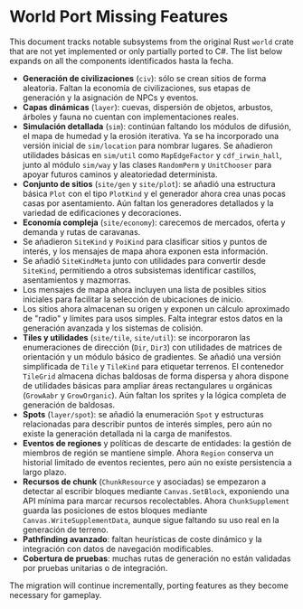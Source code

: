 # World Port Missing Features

This document tracks notable subsystems from the original Rust `world` crate
that are not yet implemented or only partially ported to C#. The list below
expands on all the components identificados hasta la fecha.

- **Generación de civilizaciones** (`civ`): sólo se crean sitios de forma
  aleatoria. Faltan la economía de civilizaciones, sus etapas de generación y
  la asignación de NPCs y eventos.
- **Capas dinámicas** (`layer`): cuevas, dispersión de objetos, arbustos,
  árboles y fauna no cuentan con implementaciones reales.
- **Simulación detallada** (`sim`): continúan faltando los módulos de difusión,
  el mapa de humedad y la erosión iterativa. Ya se ha incorporado una versión
  inicial de `sim/location` para nombrar lugares. Se añadieron utilidades
  básicas en `sim/util` como `MapEdgeFactor` y `cdf_irwin_hall`, junto al módulo
  `sim/way` y las clases `RandomPerm` y `UnitChooser` para apoyar futuros
  caminos y aleatoriedad determinista.
- **Conjunto de sitios** (`site/gen` y `site/plot`): se añadió una estructura
  básica `Plot` con el tipo `PlotKind` y el generador ahora crea unas pocas
  casas por asentamiento. Aún faltan los generadores detallados y la variedad de
  edificaciones y decoraciones.
- **Economía compleja** (`site/economy`): carecemos de mercados, oferta y
  demanda y rutas de caravanas.
- Se añadieron `SiteKind` y `PoiKind` para clasificar sitios y puntos de
  interés, y los mensajes de mapa ahora exponen esta información.
- Se añadió `SiteKindMeta` junto con utilidades para convertir desde
  `SiteKind`, permitiendo a otros subsistemas identificar castillos,
  asentamientos y mazmorras.
- Los mensajes de mapa ahora incluyen una lista de posibles sitios
  iniciales para facilitar la selección de ubicaciones de inicio.
- Los sitios ahora almacenan su origen y exponen un cálculo aproximado
  de "radio" y límites para usos simples. Falta integrar estos datos en
  la generación avanzada y los sistemas de colisión.
- **Tiles y utilidades** (`site/tile`, `site/util`): se incorporaron las
  enumeraciones de dirección (`Dir`, `Dir3`) con utilidades de matrices de
  orientación y un módulo básico de gradientes. Se añadió una versión
  simplificada de `Tile` y `TileKind` para etiquetar terrenos. El contenedor
  `TileGrid` almacena dichas baldosas de forma dispersa y ahora dispone de
  utilidades básicas para ampliar áreas rectangulares u orgánicas (`GrowAabr`
  y `GrowOrganic`). Aún faltan los sprites y la lógica completa de generación
  de baldosas.
- **Spots** (`layer/spot`): se añadió la enumeración `Spot` y estructuras
  relacionadas para describir puntos de interés simples, pero aún no existe
  la generación detallada ni la carga de manifestos.
- **Eventos de regiones** y políticas de descarte de entidades: la gestión de
  miembros de región se mantiene simple. Ahora `Region` conserva un historial
  limitado de eventos recientes, pero aún no existe persistencia a largo plazo.
- **Recursos de chunk** (`ChunkResource` y asociadas) se empezaron a detectar al
  escribir bloques mediante `Canvas.SetBlock`, exponiendo una API mínima para
  marcar recursos recolectables. Ahora `ChunkSupplement` guarda las posiciones
  de estos bloques mediante `Canvas.WriteSupplementData`, aunque sigue faltando
  su uso real en la generación de terreno.
- **Pathfinding avanzado**: faltan heurísticas de coste dinámico y la
  integración con datos de navegación modificables.
- **Cobertura de pruebas**: muchas rutas de generación no están validadas por
  pruebas unitarias o de integración.

The migration will continue incrementally, porting features as they
become necessary for gameplay.
